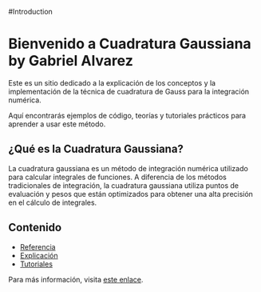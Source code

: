 #Introduction
# Bienvenido a Cuadratura Gaussiana by Gabriel Alvarez

Este es un sitio dedicado a la explicación de los conceptos y la implementación de la técnica de cuadratura de Gauss para la integración numérica.

Aquí encontrarás ejemplos de código, teorías y tutoriales prácticos para aprender a usar este método.

## ¿Qué es la Cuadratura Gaussiana?

La cuadratura gaussiana es un método de integración numérica utilizado para calcular integrales de funciones. A diferencia de los métodos tradicionales de integración, la cuadratura gaussiana utiliza puntos de evaluación y pesos que están optimizados para obtener una alta precisión en el cálculo de integrales.

## Contenido

- [Referencia](reference.md)
- [Explicación](explanation.md)
- [Tutoriales](tutorials.md)

Para más información, visita [este enlace](https://github.com/Gabo1812/Gaussian_Quadrature.git).
